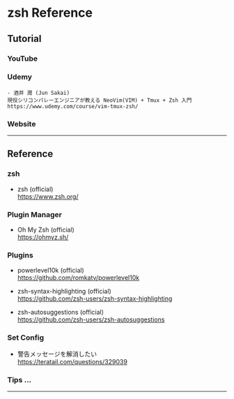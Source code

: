 # zsh Reference


## Tutorial


### YouTube  


### Udemy  

	- 酒井 潤 (Jun Sakai)  
	現役シリコンバレーエンジニアが教える NeoVim(VIM) + Tmux + Zsh 入門  
	https://www.udemy.com/course/vim-tmux-zsh/  


### Website


---


## Reference


### zsh

- zsh (official)  
	https://www.zsh.org/  


### Plugin Manager

- Oh My Zsh (official)  
	https://ohmyz.sh/  


### Plugins

- powerlevel10k (official)  
	https://github.com/romkatv/powerlevel10k  

- zsh-syntax-highlighting (official)  
	https://github.com/zsh-users/zsh-syntax-highlighting

- zsh-autosuggestions (official)  
	https://github.com/zsh-users/zsh-autosuggestions  



### Set Config 

- 警告メッセージを解消したい  
	https://teratail.com/questions/329039  


### Tips ...


---

